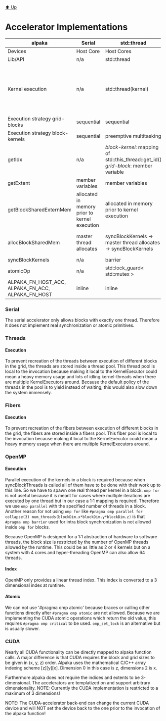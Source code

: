 [:arrow_up: Up](../Mapping.md)

Accelerator Implementations
===========================

|alpaka|Serial|std::thread|Boost.Fiber|OpenMP 2.0|OpenMP 4.0|CUDA 7.0|
|---|---|---|---|---|---|---|
|Devices|Host Core|Host Cores|Host Core|Host Cores|Host Cores|NVIDIA GPUs|
|Lib/API|n/a|std::thread|boost::fibers::fiber|OpenMP 2.0|OpenMP 4.0|CUDA 7.0|
|Kernel execution|n/a|std::thread(kernel)|boost::fibers::fiber(kernel)|omp_set_dynamic(0), #pragma omp parallel num_threads(iNumKernelsInBlock)|#pragma omp target, #pragma omp teams num_teams(...) thread_limit(...), #pragma omp distribute, #pragma omp parallel num_threads(...)|cudaConfigureCall, cudaSetupArgument, cudaLaunch|
|Execution strategy grid-blocks|sequential|sequential|sequential|sequential|undefined|undefined|
|Execution strategy block-kernels|sequential|preemptive multitasking|cooperative multithreading|preemptive multitasking|preemptive multitasking|lock-step within warps|
|getIdx|n/a|*block-kernel*: mapping of std::this_thread::get_id() *grid-block*: member variable|*block-kernel*: mapping of std::this_fiber::get_id() *grid-block*: member variable|*block-kernel*: omp_get_thread_num() to 3D index mapping *grid-block*: member variable|*block-kernel*: omp_get_thread_num() to 3D index mapping *grid-block*: member variable|threadIdx, blockIdx|
|getExtent|member variables|member variables|member variables|member variables|member variables|gridDim, blockDim|
|getBlockSharedExternMem|allocated in memory prior to kernel execution|allocated in memory prior to kernel execution|allocated in memory prior to kernel execution|allocated in memory prior to kernel execution|allocated in memory prior to kernel execution|\__shared__|
|allocBlockSharedMem|master thread allocates|syncBlockKernels -> master thread allocates -> syncBlockKernels|syncBlockKernels -> master thread allocates -> syncBlockKernels|syncBlockKernels -> master thread allocates -> syncBlockKernels|syncBlockKernels -> master thread allocates -> syncBlockKernels|\__shared__|
|syncBlockKernels|n/a|barrier|barrier|#pragma omp barrier|#pragma omp barrier|__syncthreads|
|atomicOp|n/a|std::lock_guard< std::mutex >|n/a|#pragma omp critical|#pragma omp critical|atomicXXX|
|ALPAKA_FN_HOST_ACC, ALPAKA_FN_ACC, ALPAKA_FN_HOST|inline|inline|inline|inline|inline|\__device__, \__host__, \__forceinline__|


### Serial

The serial accelerator only allows blocks with exactly one thread.
Therefore it does not implement real synchronization or atomic primitives.

### Threads

#### Execution

To prevent recreation of the threads between execution of different blocks in the grid, the threads are stored inside a thread pool.
This thread pool is local to the invocation because making it local to the KernelExecutor could mean a heavy memory usage and lots of idling kernel-threads when there are multiple KernelExecutors around.
Because the default policy of the threads in the pool is to yield instead of waiting, this would also slow down the system immensely.

### Fibers

#### Execution

To prevent recreation of the fibers between execution of different blocks in the grid, the fibers are stored inside a fibers pool.
This fiber pool is local to the invocation because making it local to the KernelExecutor could mean a heavy memory usage when there are multiple KernelExecutors around.

### OpenMP

#### Execution

Parallel execution of the kernels in a block is required because when syncBlockThreads is called all of them have to be done with their work up to this line.
So we have to spawn one real thread per kernel in a block.
`omp for` is not useful because it is meant for cases where multiple iterations are executed by one thread but in our case a 1:1 mapping is required.
Therefore we use `omp parallel` with the specified number of threads in a block.
Another reason for not using `omp for` like `#pragma omp parallel for collapse(3) num_threads(blockDim.x*blockDim.y*blockDim.z)` is that `#pragma omp barrier` used for intra block synchronization is not allowed inside `omp for` blocks.

Because OpenMP is designed for a 1:1 abstraction of hardware to software threads, the block size is restricted by the number of OpenMP threads allowed by the runtime. 
This could be as little as 2 or 4 kernels but on a system with 4 cores and hyper-threading OpenMP can also allow 64 threads.

#### Index

OpenMP only provides a linear thread index. This index is converted to a 3 dimensional index at runtime.

#### Atomic

We can not use '#pragma omp atomic' because braces or calling other functions directly after `#pragma omp atomic` are not allowed.
Because we are implementing the CUDA atomic operations which return the old value, this requires `#pragma omp critical` to be used.
`omp_set_lock` is an alternative but is usually slower.

### CUDA

Nearly all CUDA functionality can be directly mapped to alpaka function calls.
A major difference is that CUDA requires the block and grid sizes to be given in (x, y, z) order.
Alpaka uses the mathematical C/C++ array indexing scheme [z][y][x].
Dimension 0 in this case is z, dimensions 2 is x.

Furthermore alpaka does not require the indices and extents to be 3-dimensional.
The accelerators are templatized on and support arbitrary dimensionality.
NOTE: Currently the CUDA implementation is restricted to a maximum of 3 dimensions!

NOTE: The CUDA-accelerator back-end can change the current CUDA device and will NOT set the device back to the one prior to the invocation of the alpaka function!
